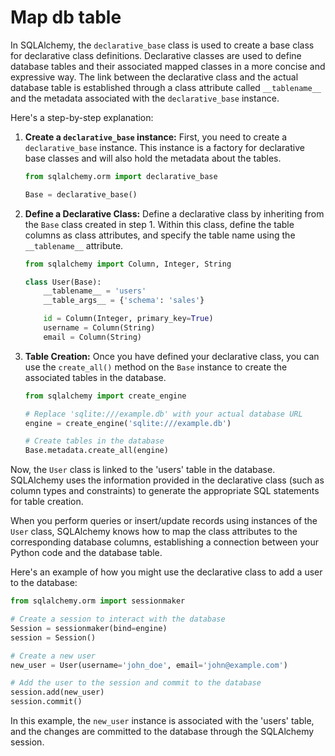 # Map db table

In SQLAlchemy, the `declarative_base` class is used to create a base class for declarative class definitions. Declarative classes are used to define database tables and their associated mapped classes in a more concise and expressive way. The link between the declarative class and the actual database table is established through a class attribute called `__tablename__` and the metadata associated with the `declarative_base` instance.

Here's a step-by-step explanation:

1. **Create a `declarative_base` instance:**
   First, you need to create a `declarative_base` instance. This instance is a factory for declarative base classes and will also hold the metadata about the tables.

    ```python
    from sqlalchemy.orm import declarative_base

    Base = declarative_base()
    ```

2. **Define a Declarative Class:**
   Define a declarative class by inheriting from the `Base` class created in step 1. Within this class, define the table columns as class attributes, and specify the table name using the `__tablename__` attribute.

    ```python
    from sqlalchemy import Column, Integer, String

    class User(Base):
        __tablename__ = 'users'
        __table_args__ = {'schema': 'sales'}

        id = Column(Integer, primary_key=True)
        username = Column(String)
        email = Column(String)
    ```

3. **Table Creation:**
   Once you have defined your declarative class, you can use the `create_all()` method on the `Base` instance to create the associated tables in the database.

    ```python
    from sqlalchemy import create_engine

    # Replace 'sqlite:///example.db' with your actual database URL
    engine = create_engine('sqlite:///example.db')

    # Create tables in the database
    Base.metadata.create_all(engine)
    ```

Now, the `User` class is linked to the 'users' table in the database. SQLAlchemy uses the information provided in the declarative class (such as column types and constraints) to generate the appropriate SQL statements for table creation.

When you perform queries or insert/update records using instances of the `User` class, SQLAlchemy knows how to map the class attributes to the corresponding database columns, establishing a connection between your Python code and the database table.

Here's an example of how you might use the declarative class to add a user to the database:

```python
from sqlalchemy.orm import sessionmaker

# Create a session to interact with the database
Session = sessionmaker(bind=engine)
session = Session()

# Create a new user
new_user = User(username='john_doe', email='john@example.com')

# Add the user to the session and commit to the database
session.add(new_user)
session.commit()
```

In this example, the `new_user` instance is associated with the 'users' table, and the changes are committed to the database through the SQLAlchemy session.
